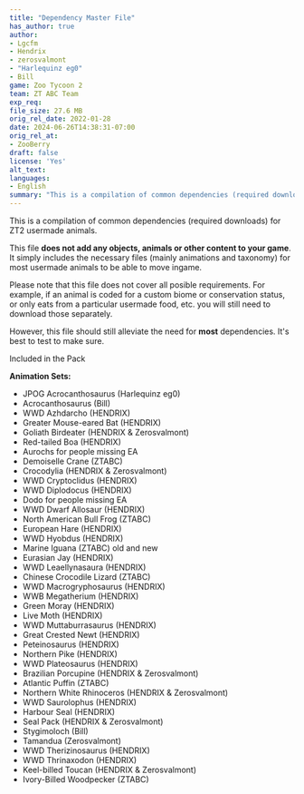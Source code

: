 ```yaml
---
title: "Dependency Master File"
has_author: true
author: 
- Lgcfm
- Hendrix
- zerosvalmont
- "Harlequinz eg0"
- Bill
game: Zoo Tycoon 2
team: ZT ABC Team
exp_req:
file_size: 27.6 MB
orig_rel_date: 2022-01-28
date: 2024-06-26T14:38:31-07:00
orig_rel_at: 
- ZooBerry
draft: false
license: 'Yes'
alt_text: 
languages: 
- English
summary: "This is a compilation of common dependencies (required downloads) for ZT2 usermade animals."
---
```

This is a compilation of common dependencies (required downloads) for ZT2 usermade animals.

This file **does not add any objects, animals or other content to your game**. It simply includes the necessary files (mainly animations and taxonomy) for most usermade animals to be able to move ingame.

Please note that this file does not cover all posible requirements. For example, if an animal is coded for a custom biome or conservation status, or only eats from a particular usermade food, etc. you will still need to download those separately.

However, this file should still alleviate the need for **most** dependencies. It's best to test to make sure.

 
Included in the Pack 


**Animation Sets:**
- JPOG Acrocanthosaurus (Harlequinz eg0)
- Acrocanthosaurus (Bill)
- WWD Azhdarcho (HENDRIX)
- Greater Mouse-eared Bat (HENDRIX)
- Goliath Birdeater (HENDRIX & Zerosvalmont)
- Red-tailed Boa (HENDRIX)
- Aurochs for people missing EA
- Demoiselle Crane (ZTABC)
- Crocodylia (HENDRIX & Zerosvalmont)
- WWD Cryptoclidus (HENDRIX)
- WWD Diplodocus (HENDRIX)
- Dodo for people missing EA
- WWD Dwarf Allosaur (HENDRIX)
- North American Bull Frog (ZTABC)
- European Hare (HENDRIX)
- WWD Hyobdus (HENDRIX)
- Marine Iguana (ZTABC) old and new
- Eurasian Jay (HENDRIX)
- WWD Leaellynasaura (HENDRIX)
- Chinese Crocodile Lizard (ZTABC)
- WWD Macrogryphosaurus (HENDRIX)
- WWB Megatherium (HENDRIX)
- Green Moray (HENDRIX)
- Live Moth (HENDRIX)
- WWD Muttaburrasaurus (HENDRIX)
- Great Crested Newt (HENDRIX)
- Peteinosaurus (HENDRIX)
- Northern Pike (HENDRIX)
- WWD Plateosaurus (HENDRIX)
- Brazilian Porcupine (HENDRIX & Zerosvalmont)
- Atlantic Puffin (ZTABC)
- Northern White Rhinoceros (HENDRIX & Zerosvalmont)
- WWD Saurolophus (HENDRIX)
- Harbour Seal (HENDRIX)
- Seal Pack (HENDRIX & Zerosvalmont)
- Stygimoloch (Bill)
- Tamandua (Zerosvalmont)
- WWD Therizinosaurus (HENDRIX)
- WWD Thrinaxodon (HENDRIX)
- Keel-billed Toucan (HENDRIX & Zerosvalmont)
- Ivory-Billed Woodpecker (ZTABC)